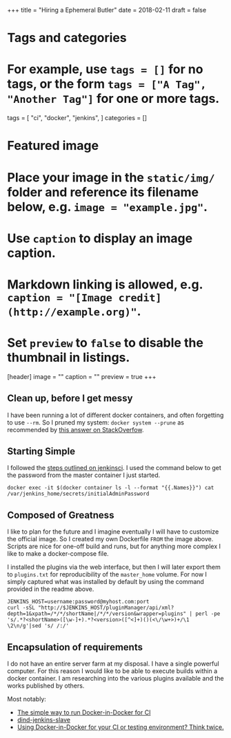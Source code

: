 +++
title = "Hiring a Ephemeral Butler"
date = 2018-02-11
draft = false

# Tags and categories
# For example, use `tags = []` for no tags, or the form `tags = ["A Tag", "Another Tag"]` for one or more tags.
tags = [
    "ci",
    "docker",
    "jenkins",
]
categories = []

# Featured image
# Place your image in the `static/img/` folder and reference its filename below, e.g. `image = "example.jpg"`.
# Use `caption` to display an image caption.
#   Markdown linking is allowed, e.g. `caption = "[Image credit](http://example.org)"`.
# Set `preview` to `false` to disable the thumbnail in listings.
[header]
image = ""
caption = ""
preview = true
+++

## Clean up, before I get messy

I have been running a lot of different docker containers, and often forgetting
to use `--rm`. So I pruned my system: `docker system --prune` as recommended by
[this answer on StackOverfow](https://stackoverflow.com/a/32723127).


## Starting Simple

I followed the [steps outlined on jenkinsci](https://github.com/jenkinsci/docker/blob/master/README.md).
I used the command below to get the password from the master container I just started.

```
docker exec -it $(docker container ls -l --format "{{.Names}}") cat /var/jenkins_home/secrets/initialAdminPassword
```

## Composed of Greatness

I like to plan for the future and I imagine eventually I will have to customize
the official image. So I created my own Dockerfile `FROM` the image above. Scripts
are nice for one-off build and runs, but for anything more complex I like to make a
docker-compose file.

I installed the plugins via the web interface, but then I will later export
them to `plugins.txt` for reproducibility of the `master_home` volume. For
now I simply captured what was installed by default by using the command
provided in the readme above.

```
JENKINS_HOST=username:password@myhost.com:port
curl -sSL "http://$JENKINS_HOST/pluginManager/api/xml?depth=1&xpath=/*/*/shortName|/*/*/version&wrapper=plugins" | perl -pe 's/.*?<shortName>([\w-]+).*?<version>([^<]+)()(<\/\w+>)+/\1 \2\n/g'|sed 's/ /:/'
```

## Encapsulation of requirements

I do not have an entire server farm at my disposal. I have a single powerful
computer. For this reason I would like to be able to execute builds within
a docker container. I am researching into the various plugins available and
the works published by others.

Most notably:

- [The simple way to run Docker-in-Docker for CI](https://getintodevops.com/blog/the-simple-way-to-run-docker-in-docker-for-ci)
- [dind-jenkins-slave](https://github.com/tehranian/dind-jenkins-slave)
- [Using Docker-in-Docker for your CI or testing environment? Think twice.](http://jpetazzo.github.io/2015/09/03/do-not-use-docker-in-docker-for-ci/)


